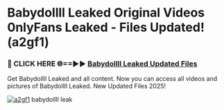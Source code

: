 # Babydollll Leaked Original Videos 0nlyFans Leaked - Files Updated! (a2gf1)

<h3>🔴 CLICK HERE 🌐==►► <a href="https://tinyurl.com/2wckxsce" rel="nofollow">Babydollll Leaked Updated Files</a></h3>

Get Babydollll Leaked and all content. Now you can access all videos and pictures of Babydollll Leaked. New Updated Files 2025!

[![a2gf1](https://i.imgur.com/AFduVYN.gif)](https://tinyurl.com/2wckxsce)
babydollll leak